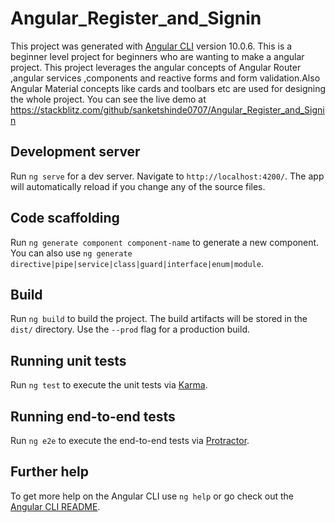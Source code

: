 # Angular_Register_and_Signin

This project was generated with [Angular CLI](https://github.com/angular/angular-cli) version 10.0.6.
This is a beginner level project for beginners who are wanting to make a angular project. This project leverages the angular concepts of Angular Router ,angular services ,components and reactive forms and form validation.Also Angular Material concepts like cards and toolbars etc are used for designing the whole project.
You can see the live demo at https://stackblitz.com/github/sanketshinde0707/Angular_Register_and_Signin

## Development server

Run `ng serve` for a dev server. Navigate to `http://localhost:4200/`. The app will automatically reload if you change any of the source files.

## Code scaffolding

Run `ng generate component component-name` to generate a new component. You can also use `ng generate directive|pipe|service|class|guard|interface|enum|module`.

## Build

Run `ng build` to build the project. The build artifacts will be stored in the `dist/` directory. Use the `--prod` flag for a production build.

## Running unit tests

Run `ng test` to execute the unit tests via [Karma](https://karma-runner.github.io).

## Running end-to-end tests

Run `ng e2e` to execute the end-to-end tests via [Protractor](http://www.protractortest.org/).

## Further help

To get more help on the Angular CLI use `ng help` or go check out the [Angular CLI README](https://github.com/angular/angular-cli/blob/master/README.md).
